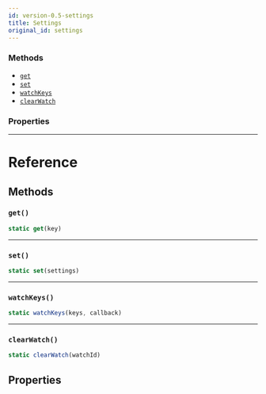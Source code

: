 ```yaml
---
id: version-0.5-settings
title: Settings
original_id: settings
---
```




### Methods

- [`get`](settings.md#get)
- [`set`](settings.md#set)
- [`watchKeys`](settings.md#watchkeys)
- [`clearWatch`](settings.md#clearwatch)


### Properties





---

# Reference

## Methods

### `get()`

```javascript
static get(key)
```



---

### `set()`

```javascript
static set(settings)
```



---

### `watchKeys()`

```javascript
static watchKeys(keys, callback)
```



---

### `clearWatch()`

```javascript
static clearWatch(watchId)
```



## Properties



